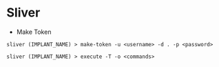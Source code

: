 # Sliver

- Make Token

```
sliver (IMPLANT_NAME) > make-token -u <username> -d . -p <password>

sliver (IMPLANT_NAME) > execute -T -o <commands>
```